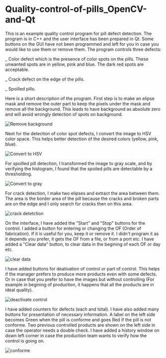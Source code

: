 # Quality-control-of-pills_OpenCV-and-Qt

This is an example quality control program for pill defect detection.
The program is in C++ and the user interface has been prepared in Qt.
Some buttons on the GUI have not been programmed and left for you in case you would like to use them or remove them.
The program controls three defects:

_ Color defect which is the presence of color spots on the pills. These unwanted spots are in yellow, pink and blue. The dark red spots are acceptable.

_ Crack defect on the edge of the pills.

_ Spoilled pills.

Here is a short description of the program.
First step is to make an elipse mask and remove the outer part to keep the pixels under the mask and remove all the background. This leads to have background as absolute zero and will avoid wrongly detection of spots on background. 

![Remove background](https://github.com/vmohammadi/Quality-control-of-pills_OpenCV-and-Qt/blob/main/build/Desktop_Qt_6_8_2_MinGW_64_bit-Debug/1.%20remove%20background.png)

Next for the detection of color spot defects, I convert the image to HSV color space. This helps better detection of the desired colors (yellow, pink, blue).

![Convert to HSV](https://github.com/vmohammadi/Quality-control-of-pills_OpenCV-and-Qt/blob/main/build/Desktop_Qt_6_8_2_MinGW_64_bit-Debug/2.%20convert%20to%20HSV.png)

For spoilled pill detection, I transformed the image to gray scale, and by verifying the histogram, I found that the spoiled pills are detectable by a thresholding.

![Convert to gray](https://github.com/vmohammadi/Quality-control-of-pills_OpenCV-and-Qt/blob/main/build/Desktop_Qt_6_8_2_MinGW_64_bit-Debug/3.%20convert%20to%20gray_spoil%20det.png)

For crack detection, I make two elipses and extract the area between them. The area is the border area of the pill because the cracks and broken parts are on the edge and I only search for cracks then on this area.

![crack detetction](https://github.com/vmohammadi/Quality-control-of-pills_OpenCV-and-Qt/blob/main/build/Desktop_Qt_6_8_2_MinGW_64_bit-Debug/4.%20elipse_crack%20det.png)

On the interface, I have added the "Start" and "Stop" buttons for the control. I added a button for entering or changing the OF (Order of fabrication). If it is useful for you, keep it or remove it. I didn't program it as it depends you prefer, it gets the OF from a file, or from a port etc. I have added a "Clear data" button, to clear data in the begining of each OF or day etc. 

![clear data](https://github.com/vmohammadi/Quality-control-of-pills_OpenCV-and-Qt/blob/main/build/Desktop_Qt_6_8_2_MinGW_64_bit-Debug/5.%20clear%20data.png)

I have added buttons for deativation of control or part of control. This helps if the manager prefers to produce more products even with some defects. Or in case that you prefer to have the images but without controlling (For example in begining of production, it happens that all the products are in ideal quality).

![deactivate control](https://github.com/vmohammadi/Quality-control-of-pills_OpenCV-and-Qt/blob/main/build/Desktop_Qt_6_8_2_MinGW_64_bit-Debug/6.%20deactivate%20a%20control.png)

I have added counters for defects (each and total). I have also added many buttons for presentation of necessary information. A label on the left side becomes Green when the pill is conforme and goes Red if the pill is not conforme. 
Two previous controlled products are shown on the left side in case the operator needs a double check.
I have added a history window on down left corner in case the production team wants to verify how the control is going on.

![conforme](https://github.com/vmohammadi/Quality-control-of-pills_OpenCV-and-Qt/blob/main/build/Desktop_Qt_6_8_2_MinGW_64_bit-Debug/7.%20conforme.png)
